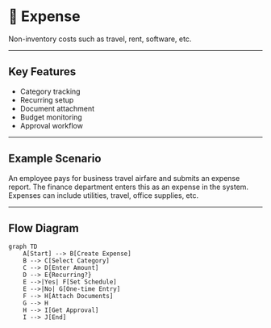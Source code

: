 # 💸 Expense

Non-inventory costs such as travel, rent, software, etc.

---

## Key Features
- Category tracking
- Recurring setup
- Document attachment
- Budget monitoring
- Approval workflow

---

## Example Scenario
An employee pays for business travel airfare and submits an expense report. The finance department enters this as an expense in the system. Expenses can include utilities, travel, office supplies, etc.

---

## Flow Diagram
```mermaid
graph TD
    A[Start] --> B[Create Expense]
    B --> C[Select Category]
    C --> D[Enter Amount]
    D --> E{Recurring?}
    E -->|Yes| F[Set Schedule]
    E -->|No| G[One-time Entry]
    F --> H[Attach Documents]
    G --> H
    H --> I[Get Approval]
    I --> J[End]
```
